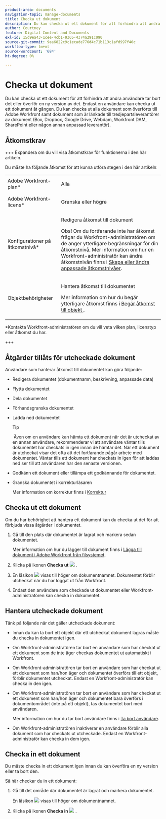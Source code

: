 ```yaml
---
product-area: documents
navigation-topic: manage-documents
title: Checka ut dokument
description: Du kan checka ut ett dokument för att förhindra att andra användare tar bort det eller överför en ny version av det. Endast en användare kan checka ut ett dokument åt gången. Du kan checka ut alla dokument som överförts till Adobe Workfront samt dokument som är länkade till tredjepartsleverantörer av dokument (Box, Dropbox, Google Drive, Webdam, Workfront DAM, SharePoint eller någon annan anpassad leverantör).
author: Courtney
feature: Digital Content and Documents
exl-id: 15d9ea43-1cee-4cb1-9365-4374a291c090
source-git-commit: 9aa6822c9c1ecade776d4c71b113c1afd997f40c
workflow-type: tm+mt
source-wordcount: '684'
ht-degree: 0%

---
```


# Checka ut dokument

Du kan checka ut ett dokument för att förhindra att andra användare tar bort det eller överför en ny version av det. Endast en användare kan checka ut ett dokument åt gången. Du kan checka ut alla dokument som överförts till Adobe Workfront samt dokument som är länkade till tredjepartsleverantörer av dokument (Box, Dropbox, Google Drive, Webdam, Workfront DAM, SharePoint eller någon annan anpassad leverantör). 

## Åtkomstkrav

+++ Expandera om du vill visa åtkomstkrav för funktionerna i den här artikeln.

Du måste ha följande åtkomst för att kunna utföra stegen i den här artikeln:

<table style="table-layout:auto"> 
 <col> 
 <col> 
 <tbody> 
  <tr> 
   <td role="rowheader">Adobe Workfront-plan*</td> 
   <td> <p>Alla</p> </td> 
  </tr> 
  <tr> 
   <td role="rowheader">Adobe Workfront-licens*</td> 
   <td> <p>Granska eller högre</p> </td> 
  </tr> 
  <tr> 
   <td role="rowheader">Konfigurationer på åtkomstnivå*</td> 
   <td> <p>Redigera åtkomst till dokument</p> <p>Obs! Om du fortfarande inte har åtkomst frågar du Workfront-administratören om de anger ytterligare begränsningar för din åtkomstnivå. Mer information om hur en Workfront-administratör kan ändra åtkomstnivån finns i <a href="../../administration-and-setup/add-users/configure-and-grant-access/create-modify-access-levels.md" class="MCXref xref">Skapa eller ändra anpassade åtkomstnivåer</a>.</p> </td> 
  </tr> 
  <tr> 
   <td role="rowheader">Objektbehörigheter</td> 
   <td> <p>Hantera åtkomst till dokumentet</p> <p>Mer information om hur du begär ytterligare åtkomst finns i <a href="../../workfront-basics/grant-and-request-access-to-objects/request-access.md" class="MCXref xref">Begär åtkomst till objekt </a>.</p> </td> 
  </tr> 
 </tbody> 
</table>

&#42;Kontakta Workfront-administratören om du vill veta vilken plan, licenstyp eller åtkomst du har.

+++

## Åtgärder tillåts för utcheckade dokument

Användare som hanterar åtkomst till dokumentet kan göra följande:

* Redigera dokumentet (dokumentnamn, beskrivning, anpassade data)
* Flytta dokumentet
* Dela dokumentet
* Förhandsgranska dokumentet
* Ladda ned dokumentet

  >[!TIP]
  >
  > Även om en användare kan hämta ett dokument när det är utcheckat av en annan användare, rekommenderar vi att användare väntar tills dokumentet har checkats in igen innan de hämtar det. När ett dokument är utcheckat visar det ofta att det fortfarande pågår arbete med dokumentet. Väntar tills ett dokument har checkats in igen för att laddas ned ser till att användaren har den senaste versionen.

* Godkänn ett dokument eller tillämpa ett godkännande för dokumentet.
* Granska dokumentet i korrekturläsaren

  Mer information om korrektur finns i [Korrektur](../../review-and-approve-work/proofing/proofing.md)

## Checka ut ett dokument

Om du har behörighet att hantera ett dokument kan du checka ut det för att förbjuda vissa åtgärder i dokumentet. 

1. Gå till den plats där dokumentet är lagrat och markera sedan dokumentet. 

   Mer information om hur du lägger till dokument finns i [Lägga till dokument i Adobe Workfront från filsystemet](../../documents/adding-documents-to-workfront/add-documents-from-file-system.md).

1. Klicka på ikonen **Checka ut** ![](assets/check-out-25x23.png) .

1. En låsikon ![](assets/lock-icon-locked-qs.png) visas till höger om dokumentnamnet. Dokumentet förblir utcheckat när du har loggat ut från Workfront.
1. Endast den användare som checkade ut dokumentet eller Workfront-administratören kan checka in dokumentet.

## Hantera utcheckade dokument

Tänk på följande när det gäller utcheckade dokument:

* Innan du kan ta bort ett objekt där ett utcheckat dokument lagras måste du checka in dokumentet igen. 
* Om Workfront-administratören tar bort en användare som har checkat ut ett dokument som de inte äger checkas dokumentet ut automatiskt i Workfront.
* Om Workfront-administratören tar bort en användare som har checkat ut ett dokument som han/hon äger och dokumentet överförs till ett objekt, förblir dokumentet utcheckat. Endast en Workfront-administratör kan checka in den igen.
* Om Workfront-administratören tar bort en användare som har checkat ut ett dokument som han/hon äger och dokumentet bara överförs i dokumentområdet (inte på ett objekt), tas dokumentet bort med användaren.

  Mer information om hur du tar bort användare finns i [Ta bort användare](../../administration-and-setup/add-users/create-and-manage-users/delete-a-user.md).

* Om Workfront-administratören inaktiverar en användare förblir alla dokument som har checkats ut utcheckade. Endast en Workfront-administratör kan checka in dem igen. 

## Checka in ett dokument

Du måste checka in ett dokument igen innan du kan överföra en ny version eller ta bort den. 

Så här checkar du in ett dokument:

1. Gå till det område där dokumentet är lagrat och markera dokumentet. 

   En låsikon ![](assets/lock-icon-locked-qs.png) visas till höger om dokumentnamnet.

1. Klicka på ikonen **Checka in** ![](assets/check-in-25x22.png) .
